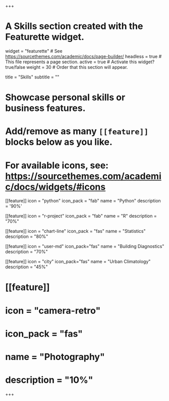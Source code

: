 +++
# A Skills section created with the Featurette widget.
widget = "featurette"  # See https://sourcethemes.com/academic/docs/page-builder/
headless = true  # This file represents a page section.
active = true  # Activate this widget? true/false
weight = 30  # Order that this section will appear.

title = "Skills"
subtitle = ""

# Showcase personal skills or business features.
# 
# Add/remove as many `[[feature]]` blocks below as you like.
# 
# For available icons, see: https://sourcethemes.com/academic/docs/widgets/#icons
[[feature]]
  icon = "python"
  icon_pack = "fab"
  name = "Python"
  description = '90%'

[[feature]]
  icon = "r-project"
  icon_pack = "fab"
  name = "R"
  description = "70%"

[[feature]]
  icon = "chart-line"
  icon_pack = "fas"
  name = "Statistics"
  description = "80%"  

[[feature]]
  icon = "user-md"
  icon_pack="fas"
  name = "Building Diagnostics"
  description = "70%"
  

[[feature]]
  icon = "city"
  icon_pack="fas"
  name = "Urban Climatology"
  description = "45%"


# 
# [[feature]]
#   icon = "camera-retro"
#   icon_pack = "fas"
#   name = "Photography"
#   description = "10%"

+++
